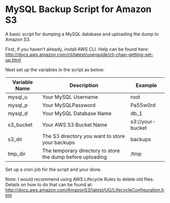 # MySQL Backup Script for Amazon S3

A basic script for dumping a MySQL database and uploading the dump to Amazon S3.

First, if you haven't already, install AWS CLI. Help can be found here: http://docs.aws.amazon.com/cli/latest/userguide/cli-chap-getting-set-up.html


Next set up the variables in the script as below:

Variable Name | Description | Example
------------ | ------------- |  -------------
mysql_u | Your MySQL Username | root
mysql_p | Your MySQLPassword | Pa55w0rd
mysql_d | Your MySQL Database Name | db_1
s3_bucket | Your AWS S3 Bucket Name | s3://your-bucket
s3_dir | The S3 directory you want to store your backups | backups
tmp_dir | The temporary directory to store the dump before uploading | /tmp

Set up a cron job for the script and your done.

Note: I would recommend using AWS Lifecycle Rules to delete old files. Details on how to do that can be found at: http://docs.aws.amazon.com/AmazonS3/latest/UG/LifecycleConfiguration.html
